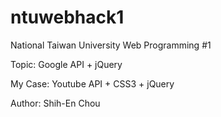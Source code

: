 ntuwebhack1
===========

National Taiwan University Web Programming #1

Topic: Google API + jQuery 

My Case:  Youtube API +  CSS3 + jQuery

Author: Shih-En Chou



